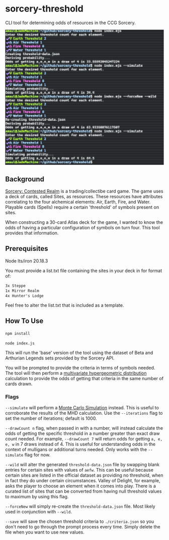 # sorcery-threshold
CLI tool for determining odds of resources in the CCG Sorcery.

![Example output](example.png)

## Background
[Sorcery: Contested Realm](https://sorcerytcg.com/) is a trading/collectibe card game. The game uses a deck of cards, called Sites, as resources. These resources have attributes correlating to the four alchemical elements: Air, Earth, Fire, and Water. Playable cards (Spells) require a certain 'threshold' of symbols present on sites.

When constructing a 30-card Atlas deck for the game, I wanted to know the odds of having a particular configuration of symbols on turn four. This tool provides that information.

## Prerequisites
Node lts/iron 20.18.3

You must provide a list.txt file containing the sites in your deck in for format of:
```
3x Steppe
1x Mirror Realm
4x Hunter's Lodge
```

Feel free to alter the list.txt that is included as a template.

## How To Use

`npm install`

`node index.js`

This will run the 'base' version of the tool using the dataset of Beta and Arthurian Legends sets provided by the Sorcery API.

You will be prompted to provide the criteria in terms of symbols needed. The tool will then perform a [multivariate hypergeometric distribution](https://en.wikipedia.org/wiki/Hypergeometric_distribution#Multivariate_hypergeometric_distribution) calculation to provide the odds of getting that criteria in the same number of cards drawn.

### Flags

`--simulate` will perform a [Monte Carlo Simulation](https://en.wikipedia.org/wiki/Monte_Carlo_method) instead. This is useful to corroborate the results of the MHD calculation. Use the `--iterations` flag to set the number of iterations; default is 1000.

`--drawCount n` flag, when passed in with a number, will instead calculate the odds of getting the specific threshold in a number greater than exact draw count needed. For example, `--drawCount 7` will return odds for getting `a, e, e, w` in 7 draws instead of 4. This is useful for understanding odds in the context of mulligans or additional turns needed. Only works with the `--simulate` flag for now.

`--wild` will alter the generated `threshold-data.json` file by swapping blank entries for certain sites with values of `aefw`. This can be useful because certain sites are listed in the official dataset as providing no threshold, when in fact they do under certain circumstances. Valley of Delight, for example, asks the player to choose an element when it comes into play. There is a curated list of sites that can be converted from having null threshold values to maximum by using this flag.

`--forceNew` will simply re-create the `threshold-data.json` file. Most likely used in conjunction with `--wild`.

`--save` will save the chosen threshold criteria to `./criteria.json` so you don't need to go through the prompt process every time. Simply delete the file when you want to use new values.

